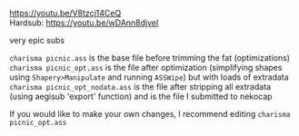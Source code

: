 https://youtu.be/V8tzcj14CeQ  
Hardsub: https://youtu.be/wDAnn8djveI


very epic subs

`charisma picnic.ass` is the base file before trimming the fat (optimizations)  
`charisma picnic_opt.ass` is the file after optimization (simplifying shapes using `Shapery>Manipulate` and running `ASSWipe`) but with loads of extradata  
`charisma picnic_opt_nodata.ass` is the file after stripping all extradata (using aegisub 'export' function) and is the file I submitted to nekocap

If you would like to make your own changes, I recommend editing `charisma picnic_opt.ass`
